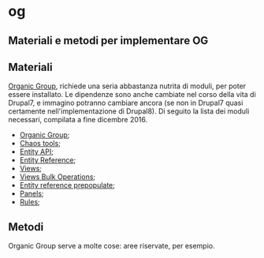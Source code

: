 #  og
## Materiali e metodi per implementare OG

## Materiali
[Organic Group](www.drupal.org/project/og), richiede una seria abbastanza
nutrita di moduli, per poter essere installato. Le dipendenze sono anche
cambiate nel corso della vita di Drupal7, e immagino potranno cambiare ancora
(se non in Drupal7 quasi certamente nell'implementazione di Drupal8).
Di seguito la lista dei moduli necessari, compilata a fine dicembre 2016.

- [Organic Group](www.drupal.org/project/og);
- [Chaos tools](https://www.drupal.org/project/ctools);
- [Entity API](https://www.drupal.org/project/entity);
- [Entity Reference](https://www.drupal.org/project/entityreference);
- [Views](https://www.drupal.org/project/views);
- [Views Bulk Operations](https://www.drupal.org/project/views_bulk_operations);
- [Entity reference
  prepopulate](www.drupal.org/project/entityreference_prepopulate);
- [Panels](www.drupal.org/project/panels);
- [Rules](www.drupal.org/project/rules);
 
 ## Metodi

 Organic Group serve a molte cose: aree riservate, per esempio.
